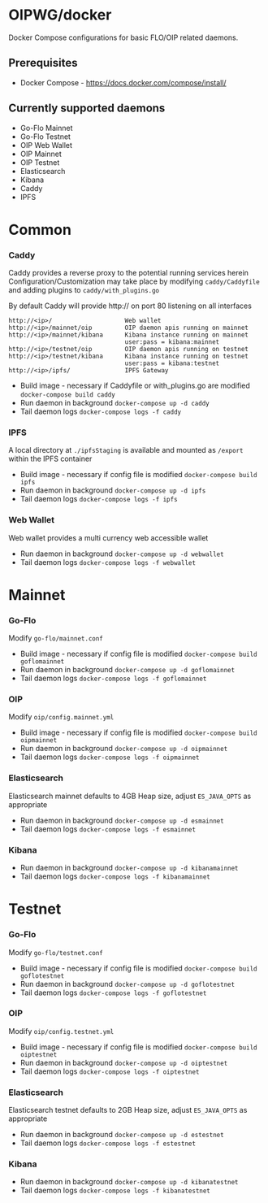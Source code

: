 # OIPWG/docker

Docker Compose configurations for basic FLO/OIP related daemons.


## Prerequisites
- Docker Compose - https://docs.docker.com/compose/install/


## Currently supported daemons
- Go-Flo Mainnet
- Go-Flo Testnet
- OIP Web Wallet
- OIP Mainnet
- OIP Testnet
- Elasticsearch
- Kibana
- Caddy
- IPFS

# Common


### Caddy
Caddy provides a reverse proxy to the potential running services herein  
Configuration/Customization may take place by modifying `caddy/Caddyfile` and adding plugins to `caddy/with_plugins.go`

By default Caddy will provide http:// on port 80 listening on all interfaces

```
http://<ip>/                    Web wallet
http://<ip>/mainnet/oip         OIP daemon apis running on mainnet
http://<ip>/mainnet/kibana      Kibana instance running on mainnet
                                user:pass = kibana:mainnet
http://<ip>/testnet/oip         OIP daemon apis running on testnet
http://<ip>/testnet/kibana      Kibana instance running on testnet
                                user:pass = kibana:testnet
http://<ip>/ipfs/               IPFS Gateway
```

- Build image - necessary if Caddyfile or with_plugins.go are modified `docker-compose build caddy`
- Run daemon in background `docker-compose up -d caddy`
- Tail daemon logs `docker-compose logs -f caddy`



### IPFS
A local directory at `./ipfsStaging` is available and mounted as `/export` within the IPFS container

- Build image - necessary if config file is modified `docker-compose build ipfs`
- Run daemon in background `docker-compose up -d ipfs`
- Tail daemon logs `docker-compose logs -f ipfs`


### Web Wallet
Web wallet provides a multi currency web accessible wallet

- Run daemon in background `docker-compose up -d webwallet`
- Tail daemon logs `docker-compose logs -f webwallet`



# Mainnet


### Go-Flo
Modify `go-flo/mainnet.conf`

- Build image - necessary if config file is modified `docker-compose build goflomainnet`
- Run daemon in background `docker-compose up -d goflomainnet`
- Tail daemon logs `docker-compose logs -f goflomainnet`


### OIP
Modify `oip/config.mainnet.yml`

- Build image - necessary if config file is modified `docker-compose build oipmainnet`
- Run daemon in background `docker-compose up -d oipmainnet`
- Tail daemon logs `docker-compose logs -f oipmainnet`


### Elasticsearch
Elasticsearch mainnet defaults to 4GB Heap size, adjust `ES_JAVA_OPTS` as appropriate

- Run daemon in background `docker-compose up -d esmainnet`
- Tail daemon logs `docker-compose logs -f esmainnet`


### Kibana

- Run daemon in background `docker-compose up -d kibanamainnet`
- Tail daemon logs `docker-compose logs -f kibanamainnet`



# Testnet


### Go-Flo
Modify `go-flo/testnet.conf`

- Build image - necessary if config file is modified `docker-compose build goflotestnet`
- Run daemon in background `docker-compose up -d goflotestnet`
- Tail daemon logs `docker-compose logs -f goflotestnet`


### OIP
Modify `oip/config.testnet.yml`

- Build image - necessary if config file is modified `docker-compose build oiptestnet`
- Run daemon in background `docker-compose up -d oiptestnet`
- Tail daemon logs `docker-compose logs -f oiptestnet`


### Elasticsearch
Elasticsearch testnet defaults to 2GB Heap size, adjust `ES_JAVA_OPTS` as appropriate

- Run daemon in background `docker-compose up -d estestnet`
- Tail daemon logs `docker-compose logs -f estestnet`


### Kibana

- Run daemon in background `docker-compose up -d kibanatestnet`
- Tail daemon logs `docker-compose logs -f kibanatestnet`

